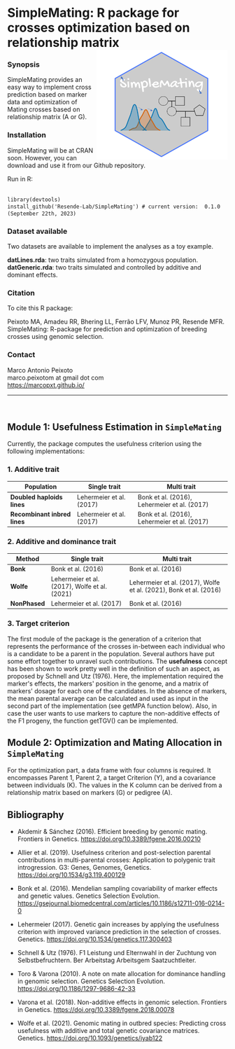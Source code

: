# SimpleMating: R package for crosses optimization based on relationship matrix <img align="right" width="300" height="250" src="https://github.com/marcopxt/Miscellaneous/blob/main/ppt.png"> 


### Synopsis

SimpleMating provides an easy way to implement cross prediction based on marker data and optimization of Mating crosses based on relationship matrix (A or G).


### Installation

SimpleMating will be at CRAN soon. However, you can download and use it from our Github repository.

Run in R:

```{r}

library(devtools)
install_github('Resende-Lab/SimpleMating') # current version:  0.1.0 (September 22th, 2023)

```


### Dataset available

Two datasets are available to implement the analyses as a toy example.

**datLines.rda**: two traits simulated from a homozygous population.  
**datGeneric.rda**: two traits simulated and controlled by additive and dominant effects.  


### Citation
To cite this R package:

Peixoto MA, Amadeu RR, Bhering LL, Ferrão LFV, Munoz PR, Resende MFR. SimpleMating:  R-package for prediction and optimization of breeding crosses using genomic selection. 



### Contact
Marco Antonio Peixoto  
marco.peixotom at gmail dot com  
https://marcopxt.github.io/

***  
<br>  

## Module 1: Usefulness Estimation in `SimpleMating` 
Currently, the package computes the usefulness criterion using the following implementations:

### 1. Additive trait

|         Population                         | Single trait                 | Multi trait     |
|----------------------------------|------------------------------|------------------|
| **Doubled haploids lines**       | Lehermeier et al. (2017)     | Bonk et al. (2016), Lehermeier et al. (2017) |
| **Recombinant inbred lines**     | Lehermeier et al. (2017)     | Bonk et al. (2016), Lehermeier et al. (2017) |


### 2. Additive and dominance trait

|      Method       |    Single trait                               |                        Multi trait                                 |
|-------------------|-----------------------------------------------|--------------------------------------------------------------------|
| **Bonk**          | Bonk et al. (2016)                            |                       Bonk et al. (2016)                           |
| **Wolfe**         | Lehermeier et al. (2017), Wolfe et al. (2021) | Lehermeier et al. (2017), Wolfe et al. (2021),  Bonk et al. (2016) |
| **NonPhased**     | Lehermeier et al. (2017)                      |                       Bonk et al. (2016)                           |


### 3. Target criterion

The first module of the package is the generation of a criterion that represents the performance of the crosses in-between each individual who is a candidate to be a parent in the population. Several authors have put some effort together to unravel such contributions. The **usefulness** concept has been shown to work pretty well in the definition of such an aspect, as proposed by Schnell and Utz (1976). Here, the implementation required the marker's effects, the markers' position in the genome, and a matrix of markers' dosage for each one of the candidates. 
In the absence of markers, the mean parental average can be calculated and used as input in the second part of the implementation (see getMPA function below). Also, in case the user wants to use markers to capture the non-additive effects of the F1 progeny, the function getTGV() can be implemented. 


## Module 2: Optimization and Mating Allocation in `SimpleMating` 

For the optimization part, a data frame with four columns is required. It encompasses Parent 1, Parent 2, a target Criterion (Y), and a covariance between individuals (K). The values in the K column can be derived from a relationship matrix based on markers (G) or pedigree (A).


## Bibliography


- Akdemir & Sánchez (2016). Efficient breeding by genomic mating. Frontiers in Genetics. https://doi.org/10.3389/fgene.2016.00210  

- Allier et al. (2019). Usefulness criterion and post-selection parental contributions in multi-parental crosses: Application to polygenic trait introgression. G3: Genes, Genomes, Genetics. https://doi.org/10.1534/g3.119.400129  

- Bonk et al. (2016). Mendelian sampling covariability of marker effects and genetic values. Genetics Selection Evolution. https://gsejournal.biomedcentral.com/articles/10.1186/s12711-016-0214-0  

- Lehermeier (2017). Genetic gain increases by applying the usefulness criterion with improved variance prediction in the selection of crosses. Genetics. https://doi.org/10.1534/genetics.117.300403  

- Schnell & Utz (1976). F1 Leistung und Elternwahl in der Zuchtung von Selbstbefruchtern. Ber Arbeitstag Arbeitsgem Saatzuchtleiter. 

- Toro & Varona (2010). A note on mate allocation for dominance handling in genomic selection. Genetics Selection Evolution. https://doi.org/10.1186/1297-9686-42-33   

- Varona et al. (2018). Non-additive effects in genomic selection. Frontiers in Genetics. https://doi.org/10.3389/fgene.2018.00078  

- Wolfe et al. (2021). Genomic mating in outbred species: Predicting cross usefulness with additive and total genetic covariance matrices. Genetics. https://doi.org/10.1093/genetics/iyab122  

